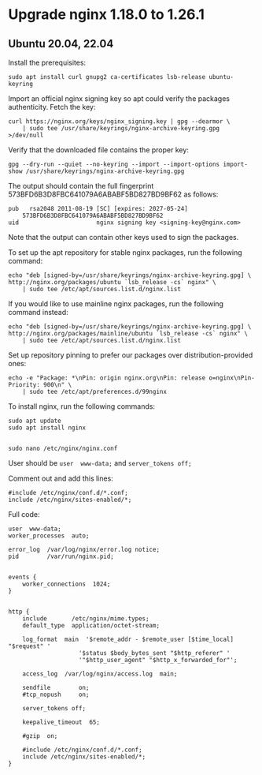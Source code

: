 # Upgrade nginx 1.18.0 to 1.26.1

## Ubuntu 20.04, 22.04

Install the prerequisites:

    sudo apt install curl gnupg2 ca-certificates lsb-release ubuntu-keyring

Import an official nginx signing key so apt could verify the packages authenticity. Fetch the key:


    curl https://nginx.org/keys/nginx_signing.key | gpg --dearmor \
        | sudo tee /usr/share/keyrings/nginx-archive-keyring.gpg >/dev/null

Verify that the downloaded file contains the proper key:

    gpg --dry-run --quiet --no-keyring --import --import-options import-show /usr/share/keyrings/nginx-archive-keyring.gpg

The output should contain the full fingerprint 573BFD6B3D8FBC641079A6ABABF5BD827BD9BF62 as follows:

    pub   rsa2048 2011-08-19 [SC] [expires: 2027-05-24]
        573BFD6B3D8FBC641079A6ABABF5BD827BD9BF62
    uid                      nginx signing key <signing-key@nginx.com>

Note that the output can contain other keys used to sign the packages.

To set up the apt repository for stable nginx packages, run the following command:

    echo "deb [signed-by=/usr/share/keyrings/nginx-archive-keyring.gpg] \
    http://nginx.org/packages/ubuntu `lsb_release -cs` nginx" \
        | sudo tee /etc/apt/sources.list.d/nginx.list

If you would like to use mainline nginx packages, run the following command instead:

    echo "deb [signed-by=/usr/share/keyrings/nginx-archive-keyring.gpg] \
    http://nginx.org/packages/mainline/ubuntu `lsb_release -cs` nginx" \
        | sudo tee /etc/apt/sources.list.d/nginx.list

Set up repository pinning to prefer our packages over distribution-provided ones:

    echo -e "Package: *\nPin: origin nginx.org\nPin: release o=nginx\nPin-Priority: 900\n" \
        | sudo tee /etc/apt/preferences.d/99nginx

To install nginx, run the following commands:

    sudo apt update
    sudo apt install nginx


    sudo nano /etc/nginx/nginx.conf

User should be `user  www-data;` and `server_tokens off;`

Comment out and add this lines:

    #include /etc/nginx/conf.d/*.conf;
    include /etc/nginx/sites-enabled/*;

Full code:

    user  www-data;
    worker_processes  auto;

    error_log  /var/log/nginx/error.log notice;
    pid        /var/run/nginx.pid;


    events {
        worker_connections  1024;
    }


    http {
        include       /etc/nginx/mime.types;
        default_type  application/octet-stream;

        log_format  main  '$remote_addr - $remote_user [$time_local] "$request" '
                        '$status $body_bytes_sent "$http_referer" '
                        '"$http_user_agent" "$http_x_forwarded_for"';

        access_log  /var/log/nginx/access.log  main;

        sendfile        on;
        #tcp_nopush     on;

        server_tokens off;

        keepalive_timeout  65;

        #gzip  on;

        #include /etc/nginx/conf.d/*.conf;
        include /etc/nginx/sites-enabled/*;
    }
